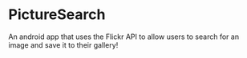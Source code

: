 # PictureSearch
An android app that uses the Flickr API to allow users to search for an image and save it to their gallery!
